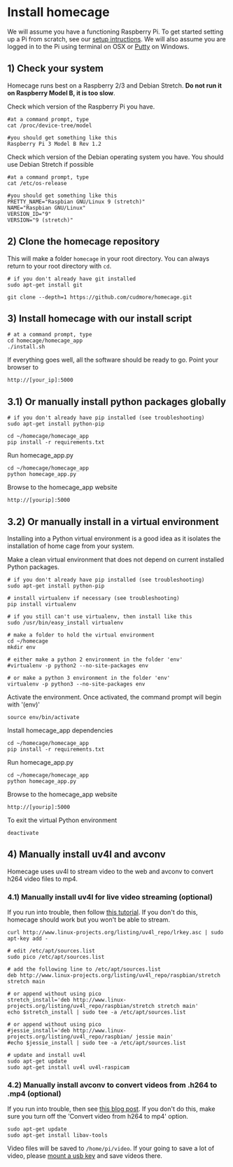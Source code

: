 # Install homecage

We will assume you have a functioning Raspberry Pi. To get started setting up a Pi from scratch, see our [setup intructions][0]. We will also assume you are logged in to the Pi using terminal on OSX or [Putty][putty] on Windows.

## 1) Check your system

Homecage runs best on a Raspberry 2/3 and Debian Stretch. **Do not run it on Raspberry Model B, it is too slow**.

Check which version of the Raspberry Pi you have.

```
#at a command prompt, type
cat /proc/device-tree/model

#you should get something like this
Raspberry Pi 3 Model B Rev 1.2
```

Check which version of the Debian operating system you have. You should use Debian Stretch if possible

```
#at a command prompt, type
cat /etc/os-release

#you should get something like this
PRETTY_NAME="Raspbian GNU/Linux 9 (stretch)"
NAME="Raspbian GNU/Linux"
VERSION_ID="9"
VERSION="9 (stretch)"
```


## 2) Clone the homecage repository

This will make a folder `homecage` in your root directory. You can always return to your root directory with `cd`.

    # if you don't already have git installed
    sudo apt-get install git

	git clone --depth=1 https://github.com/cudmore/homecage.git

## 3) Install homecage with our install script

	# at a command prompt, type
	cd homecage/homecage_app
	./install.sh
	
If everything goes well, all the software should be ready to go. Point your browser to

	http://[your_ip]:5000
	
## 3.1) Or manually install python packages globally

	# if you don't already have pip installed (see troubleshooting)
	sudo apt-get install python-pip

	cd ~/homecage/homecage_app
	pip install -r requirements.txt

Run homecage_app.py

	cd ~/homecage/homecage_app
	python homecage_app.py

Browse to the homecage_app website

	http://[yourip]:5000

## 3.2) Or manually install in a virtual environment

Installing into a Python virtual environment is a good idea as it isolates the installation of home cage from your system.

Make a clean virtual environment that does not depend on current installed Python packages.

	# if you don't already have pip installed (see troubleshooting)
	sudo apt-get install python-pip

	# install virtualenv if necessary (see troubleshooting)
	pip install virtualenv
	
	# if you still can't use virtualenv, then install like this
	sudo /usr/bin/easy_install virtualenv
	
	# make a folder to hold the virtual environment
	cd ~/homecage
	mkdir env	
	
	# either make a python 2 environment in the folder 'env'
	#virtualenv -p python2 --no-site-packages env
	
	# or make a python 3 environment in the folder 'env'
	virtualenv -p python3 --no-site-packages env

Activate the environment. Once activated, the command prompt will begin with '(env)'

	source env/bin/activate

Install homecage_app dependencies

	cd ~/homecage/homecage_app
	pip install -r requirements.txt 

Run homecage_app.py

	cd ~/homecage/homecage_app
	python homecage_app.py

Browse to the homecage_app website

	http://[yourip]:5000
	
To exit the virtual Python environment

	deactivate

## 4) Manually install uv4l and avconv

Homecage uses uv4l to stream video to the web and avconv to convert h264 video files to mp4.

### 4.1) Manually install uv4l for live video streaming (optional)

If you run into trouble, then follow [this tutorial][5]. If you don't do this, homecage should work but you won't be able to stream.

```
curl http://www.linux-projects.org/listing/uv4l_repo/lrkey.asc | sudo apt-key add -

# edit /etc/apt/sources.list
sudo pico /etc/apt/sources.list

# add the following line to /etc/apt/sources.list
deb http://www.linux-projects.org/listing/uv4l_repo/raspbian/stretch stretch main

# or append without using pico
stretch_install='deb http://www.linux-projects.org/listing/uv4l_repo/raspbian/stretch stretch main'
echo $stretch_install | sudo tee -a /etc/apt/sources.list

# or append without using pico
#jessie_install='deb http://www.linux-projects.org/listing/uv4l_repo/raspbian/ jessie main'
#echo $jessie_install | sudo tee -a /etc/apt/sources.list

# update and install uv4l
sudo apt-get update
sudo apt-get install uv4l uv4l-raspicam
```

### 4.2) Manually install avconv to convert videos from .h264 to .mp4 (optional)

If you run into trouble, then see [this blog post][13]. If you don't do this, make sure you turn off the 'Convert video from h264 to mp4' option.

	sudo apt-get update
	sudo apt-get install libav-tools

Video files will be saved to `/home/pi/video`. If your going to save a lot of video, please [mount a usb key][12] and save videos there.


[0]: http://blog.cudmore.io/post/2017/11/22/raspian-stretch/
[1]: http://wiringpi.com/
[2]: http://flask.pocoo.org/
[3]: https://sourceforge.net/projects/raspberry-gpio-python/
[4]: https://github.com/adafruit/Adafruit_Python_DHT
[5]: https://www.linux-projects.org/uv4l/installation/
[8]: command-line.md
[9]: web-interface.md
[10]: rest-interface.md
[11]: http://blog.cudmore.io/post/2017/11/01/libav-for-ffmpeg/
[12]: http://blog.cudmore.io/post/2015/05/05/mounting-a-usb-drive-at-boot/
[13]: http://blog.cudmore.io/post/2017/11/01/libav-for-ffmpeg/
[14]: https://picamera.readthedocs.io/en/release-1.13/
[15]: https://libav.org/avconv.html
[putty]: https://www.putty.org/
